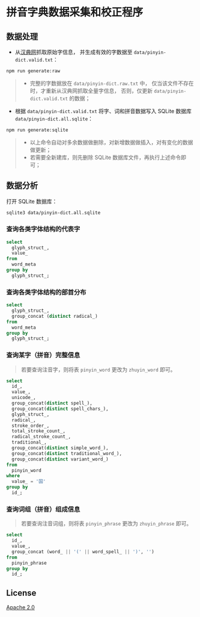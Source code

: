 拼音字典数据采集和校正程序
=========================

## 数据处理

- 从[汉典网](https://www.zdic.net)抓取原始字信息，
  并生成有效的字数据至 `data/pinyin-dict.valid.txt`：

```bash
npm run generate:raw
```

> - 完整的字数据放在 `data/pinyin-dict.raw.txt` 中，
>   仅当该文件不存在时，才重新从汉典网抓取全量字信息，
>   否则，仅更新 `data/pinyin-dict.valid.txt` 的数据；

- 根据 `data/pinyin-dict.valid.txt` 将字、词和拼音数据写入
  SQLite 数据库 `data/pinyin-dict.all.sqlite`：

```bash
npm run generate:sqlite
```

> - 以上命令自动对多余数据做删除，对新增数据做插入，对有变化的数据做更新；
> - 若需要全新建库，则先删除 SQLite 数据库文件，再执行上述命令即可；

## 数据分析

打开 SQLite 数据库：

```bash
sqlite3 data/pinyin-dict.all.sqlite
```

### 查询各类字体结构的代表字

```sql
select
  glyph_struct_,
  value_
from
  word_meta
group by
  glyph_struct_;
```

### 查询各类字体结构的部首分布

```sql
select
  glyph_struct_,
  group_concat (distinct radical_)
from
  word_meta
group by
  glyph_struct_;
```

### 查询某字（拼音）完整信息

> 若要查询注音字，则将表 `pinyin_word` 更改为 `zhuyin_word` 即可。

```sql
select
  id_,
  value_,
  unicode_,
  group_concat(distinct spell_),
  group_concat(distinct spell_chars_),
  glyph_struct_,
  radical_,
  stroke_order_,
  total_stroke_count_,
  radical_stroke_count_,
  traditional_,
  group_concat(distinct simple_word_),
  group_concat(distinct traditional_word_),
  group_concat(distinct variant_word_)
from
  pinyin_word
where
  value_ = '国'
group by
  id_;
```

### 查询词组（拼音）组成信息

> 若要查询注音词组，则将表 `pinyin_phrase` 更改为 `zhuyin_phrase` 即可。

```sql
select
  id_,
  value_,
  group_concat (word_ || '(' || word_spell_ || ')', '')
from
  pinyin_phrase
group by
  id_;
```

## License

[Apache 2.0](https://www.apache.org/licenses/LICENSE-2.0)
